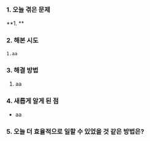 
### **1. 오늘 겪은 문제**

**1.  **


### **2. 해본 시도**
	1.aa


### **3. 해결 방법**
1. aa

### **4. 새롭게 알게 된 점**
-  aa


### **5. 오늘 더 효율적으로 일할 수 있었을 것 같은 방법은?**
